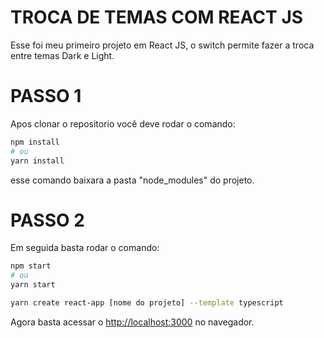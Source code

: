 # TROCA DE TEMAS COM REACT JS
Esse foi meu primeiro projeto em React JS, o switch permite fazer a troca entre temas Dark e Light.

# PASSO 1

Apos clonar o repositorio você deve rodar o comando:

```bash
npm install
# ou
yarn install
```

esse comando baixara a pasta "node_modules" do projeto.


# PASSO 2
Em seguida basta rodar o comando:

```bash
npm start
# ou
yarn start
```

```bash
yarn create react-app [nome do projeto] --template typescript
```
Agora basta acessar o  [http://localhost:3000](http://localhost:3000) no navegador.

